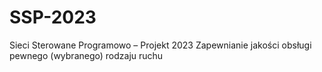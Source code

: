 # SSP-2023
Sieci Sterowane Programowo – Projekt 2023 Zapewnianie jakości obsługi pewnego (wybranego) rodzaju ruchu
